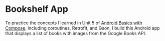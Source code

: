 # Bookshelf App

To practice the concepts I learned in Unit 5 of [Android Basics with Compose](https://developer.android.com/courses/android-basics-compose/course), including coroutines, Retrofit, and Gson, I build this Android app that displays a list of books with images from the Google Books API.


